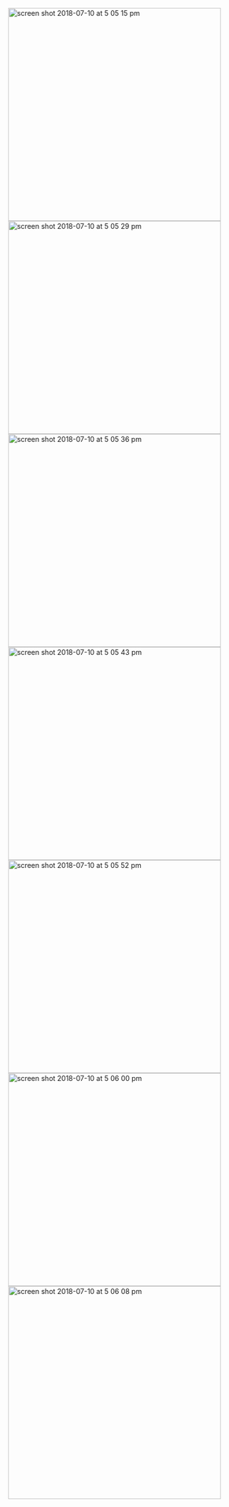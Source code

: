 <p float="left">
<img width="432" height=”600” alt="screen shot 2018-07-10 at 5 05 15 pm" src="https://user-images.githubusercontent.com/41017424/42540329-a4498376-8463-11e8-9c82-7047b8f534ec.png">
<img width="432" height=”600” alt="screen shot 2018-07-10 at 5 05 29 pm" src="https://user-images.githubusercontent.com/41017424/42540331-a50e19b6-8463-11e8-9cab-5d7c82f39036.png">
<img width="432" height=”600” alt="screen shot 2018-07-10 at 5 05 36 pm" src="https://user-images.githubusercontent.com/41017424/42540332-a5b76570-8463-11e8-80cb-83ea346f3e2f.png">
<img width="432" height=”600” alt="screen shot 2018-07-10 at 5 05 43 pm" src="https://user-images.githubusercontent.com/41017424/42540333-a68fdb26-8463-11e8-85f6-cc94d567bf36.png">
<img width="432" height=”600” alt="screen shot 2018-07-10 at 5 05 52 pm" src="https://user-images.githubusercontent.com/41017424/42540334-a767e5d4-8463-11e8-9af9-2facb90a08a9.png">
<img width="432" height=”600” alt="screen shot 2018-07-10 at 5 06 00 pm" src="https://user-images.githubusercontent.com/41017424/42540335-a8315c2a-8463-11e8-9610-dd08d65372a1.png">
<img width="432" height=”600” alt="screen shot 2018-07-10 at 5 06 08 pm" src="https://user-images.githubusercontent.com/41017424/42540336-a910fdf8-8463-11e8-8cb9-1f9e461cc7ba.png">

</p>
